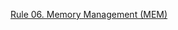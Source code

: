 [Rule 06. Memory Management (MEM)](https://wiki.sei.cmu.edu/confluence/pages/viewpage.action?pageId=88046329)
